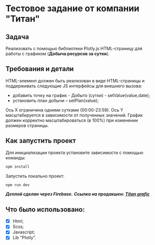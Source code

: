 # Тестовое задание от компании "Титан"

## Задача
Реализовать с помощью библиотеки Plotly.js HTML-страницу для работы с графиком (**Добыча ресурсов за сутки**).

## Требования и детали
HTML-элемент должен быть реализован в виде HTML-страницы и поддерживать следующие JS интерфейсы для внешнего вызова:
- добавить точку на график - Добыто (сутки) - setValue(value,date);
- установить план добычи – setPlan(value);

Ось X ограничена одними сутками (00:00-23:59). Ось Y масштабируется в зависимости от
полученных значений.
График должен корректно масштабироваться (в 100%) при изменении размеров страницы.

## Как запустить проект
Для инициализации проекта установите зависимости с помощью команды:

```sh
npm install
```

Запустить локально проект:

```sh
npm run dev
```

**_Деплой сделан через Firebase._**
**_Ссылка на продакшен: [Titan grafic](https://titan-eb7a1.web.app/)_**

## Что было использовано:

- [x] Html;
- [x] Scss;
- [x] Javascript;
- [x] Lib "Plotly".